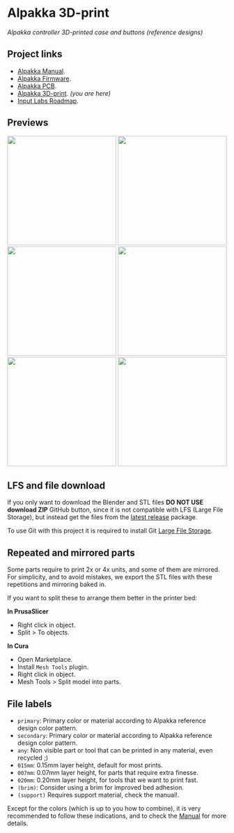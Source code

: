 # Alpakka 3D-print

*Alpakka controller 3D-printed case and buttons (reference designs)*

## Project links
- [Alpakka Manual](https://inputlabs.io/devices/alpakka/manual).
- [Alpakka Firmware](https://github.com/inputlabs/alpakka_firmware).
- [Alpakka PCB](https://github.com/inputlabs/alpakka_pcb).
- [Alpakka 3D-print](https://github.com/inputlabs/alpakka_case). _(you are here)_
- [Input Labs Roadmap](https://github.com/orgs/inputlabs/projects/2/views/2).

## Previews
<span><img width='250px' src='./preview/print_A.png'/></span>
<span><img width='250px' src='./preview/print_B.png'/></span>
<span><img width='250px' src='./preview/print_C.png'/></span>
<span><img width='250px' src='./preview/print_D.png'/></span>
<span><img width='250px' src='./preview/print_E.png'/></span>
<span><img width='250px' src='./preview/print_F.png'/></span>

## LFS and file download
If you only want to download the Blender and STL files **DO NOT USE download ZIP** GitHub button, since it is not compatible with LFS (Large File Storage), but instead get the files from the [latest release](https://github.com/inputlabs/alpakka_case/releases/latest) package.

To use Git with this project it is required to install Git [Large File Storage](https://git-lfs.github.com).


## Repeated and mirrored parts
Some parts require to print 2x or 4x units, and some of them are mirrored. For simplicity, and to avoid mistakes, we export the STL files with these repetitions and mirroring baked in.

If you want to split these to arrange them better in the printer bed:

**In PrusaSlicer**
- Right click in object.
- Split > To objects.

**In Cura**
- Open Marketplace.
- Install `Mesh Tools` plugin.
- Right click in object.
- Mesh Tools > Split model into parts.

## File labels
- `primary`: Primary color or material according to Alpakka reference design color pattern.
- `secondary`: Primary color or material according to Alpakka reference design color pattern.
- `any`: Non visible part or tool that can be printed in any material, even recycled ;)
- `015mm`: 0.15mm layer height, default for most prints.
- `007mm`: 0.07mm layer height, for parts that require extra finesse.
- `020mm`: 0.20mm layer height, for tools that we want to print fast.
- `(brim)`: Consider using a brim for improved bed adhesion.
- `(support)` Requires support material, check the manual!.

Except for the colors (which is up to you how to combine), it is very recommended to follow these indications, and to check the [Manual](https://inputlabs.io/devices/alpakka/manual/diy_case) for more details.
